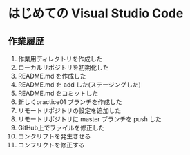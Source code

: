 # はじめての Visual Studio Code

## 作業履歴

1. 作業用ディレクトリを作成した
2. ローカルリポジトリを初期化した
3. README.md を作成した
4. README.md を add した(ステージングした)
5. README.md をコミットした 
6. 新しくpractice01 ブランチを作成した
7. リモートリポジトリの設定を追加した
8. リモートリポジトリに master ブランチを push した
9. GitHub上でファイルを修正した
10. コンクリフトを発生させる
11. コンフリクトを修正する
